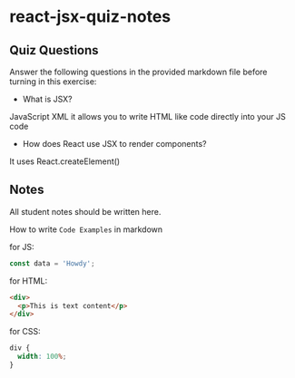 # react-jsx-quiz-notes

## Quiz Questions

Answer the following questions in the provided markdown file before turning in this exercise:

- What is JSX?

JavaScript XML it allows you to write HTML like code directly into your JS code

- How does React use JSX to render components?

It uses React.createElement()

## Notes

All student notes should be written here.

How to write `Code Examples` in markdown

for JS:

```javascript
const data = 'Howdy';
```

for HTML:

```html
<div>
  <p>This is text content</p>
</div>
```

for CSS:

```css
div {
  width: 100%;
}
```
